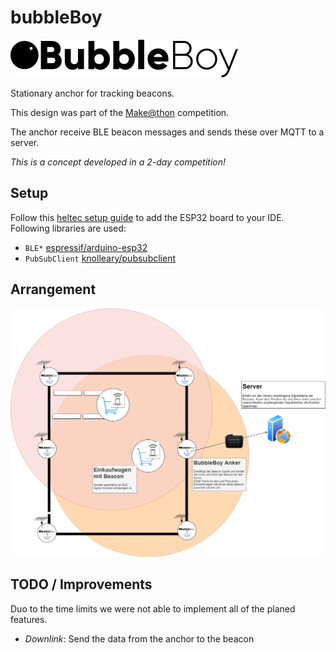 # bubbleBoy

![logo.png](logo.png)

Stationary anchor for tracking beacons.

This design was part of the [Make@thon](http://opto-cubes.de/?p=115) competition.

The anchor receive BLE beacon messages and sends these over MQTT to a server.

*This is a concept developed in a 2-day competition!*

## Setup

Follow this [heltec setup guide](https://heltec-automation-docs.readthedocs.io/en/latest/esp32+arduino/quick_start.html) to add the ESP32 board  to your IDE.
Following libraries are used:

- `BLE*`  [espressif/arduino-esp32](https://github.com/espressif/arduino-esp32)
- `PubSubClient` [knolleary/pubsubclient](https://github.com/knolleary/pubsubclient)

## Arrangement

![aufbau.png](aufbau.png)

## TODO / Improvements

Duo to the time limits we were not able to implement all of the planed features.

- *Downlink*: Send the data from the anchor to the beacon
